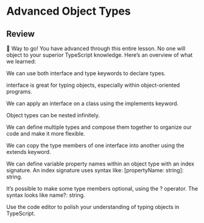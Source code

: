 # Advanced Object Types

## Review

🙌 Way to go! You have advanced through this entire lesson. No one will object to your superior TypeScript knowledge. Here’s an overview of what we learned:

We can use both interface and type keywords to declare types.

interface is great for typing objects, especially within object-oriented programs.

We can apply an interface on a class using the implements keyword.

Object types can be nested infinitely.

We can define multiple types and compose them together to organize our code and make it more flexible.

We can copy the type members of one interface into another using the extends keyword.

We can define variable property names within an object type with an index signature. An index signature uses syntax like: [propertyName: string]: string.

It’s possible to make some type members optional, using the ? operator. The syntax looks like name?: string.

Use the code editor to polish your understanding of typing objects in TypeScript.
